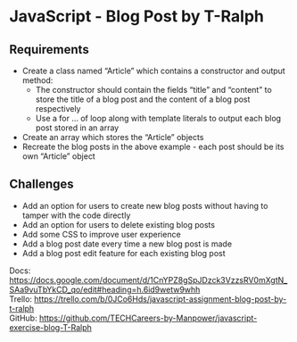 # JavaScript - Blog Post by T-Ralph

## Requirements
- Create a class named “Article” which contains a constructor and output method:
    - The constructor should contain the fields “title” and “content” to store the title of a blog post and the content of a blog post respectively
    - Use a for … of loop along with template literals to output each blog post stored in an array
- Create an array which stores the “Article” objects
- Recreate the blog posts in the above example - each post should be its own “Article” object

## Challenges
- Add an option for users to create new blog posts without having to tamper with the code directly
- Add an option for users to delete existing blog posts
- Add some CSS to improve user experience
- Add a blog post date every time a new blog post is made
- Add a blog post edit feature for each existing blog post

Docs: https://docs.google.com/document/d/1CnYPZ8gSpJDzck3VzzsRV0mXgtN_SAa9vuTbYkCD_qo/edit#heading=h.6id9wetw9whh <br>
Trello: https://trello.com/b/0JCo6Hds/javascript-assignment-blog-post-by-t-ralph <br>
GitHub: https://github.com/TECHCareers-by-Manpower/javascript-exercise-blog-T-Ralph <br>
